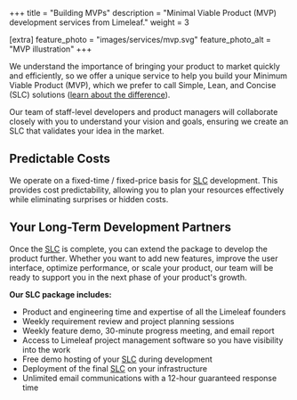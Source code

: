+++
title = "Building MVPs"
description = "Minimal Viable Product (MVP) development services from Limeleaf."
weight = 3

[extra]
feature_photo = "images/services/mvp.svg"
feature_photo_alt = "MVP illustration"
+++

We understand the importance of bringing your product to market quickly and efficiently, so we offer a unique service to help you build your Minimum Viable Product (MVP), which we prefer to call Simple, Lean, and Concise (SLC) solutions ([learn about the difference](https://longform.asmartbear.com/slc/ "What is Simple, Lean, and Concise (SLC)?")).

Our team of staff-level developers and product managers will collaborate closely with you to understand your vision and goals, ensuring we create an SLC that validates your idea in the market.

## Predictable Costs

We operate on a fixed-time / fixed-price basis for [SLC](https://longform.asmartbear.com/slc/ "What is Simple, Lean, and Concise (SLC)?") development. This provides cost predictability, allowing you to plan your resources effectively while eliminating surprises or hidden costs.

## Your Long-Term Development Partners

Once the [SLC](https://longform.asmartbear.com/slc/ "What is Simple, Lean, and Concise (SLC)?") is complete, you can extend the package to develop the product further. Whether you want to add new features, improve the user interface, optimize performance, or scale your product, our team will be ready to support you in the next phase of your product's growth.

**Our SLC package includes:**

- Product and engineering time and expertise of all the Limeleaf founders
- Weekly requirement review and project planning sessions
- Weekly feature demo, 30-minute progress meeting, and email report
- Access to Limeleaf project management software so you have visibility into the work
- Free demo hosting of your [SLC](https://longform.asmartbear.com/slc/ "What is Simple, Lean, and Concise (SLC)?") during development
- Deployment of the final [SLC](https://longform.asmartbear.com/slc/ "What is Simple, Lean, and Concise (SLC)?") on your infrastructure
- Unlimited email communications with a 12-hour guaranteed response time